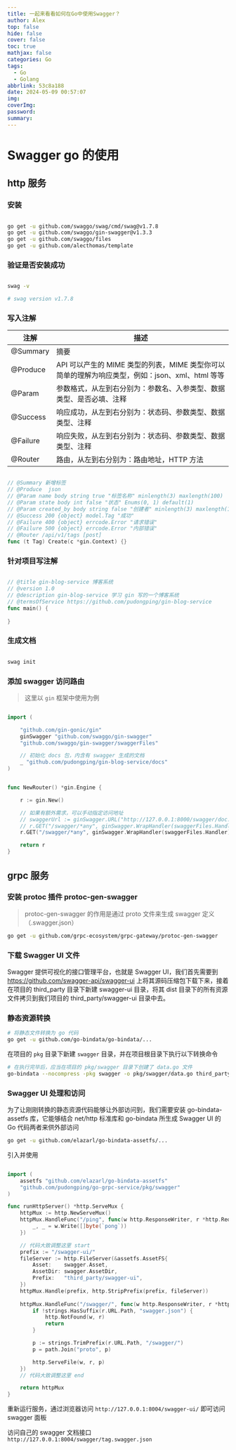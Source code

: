 ```yaml
---
title: 一起来看看如何在Go中使用Swagger？
author: Alex
top: false
hide: false
cover: false
toc: true
mathjax: false
categories: Go
tags:
  - Go
  - Golang
abbrlink: 53c8a188
date: 2024-05-09 00:57:07
img:
coverImg:
password:
summary:
---
```


# Swagger go 的使用

## http 服务

### 安装

```bash

go get -u github.com/swaggo/swag/cmd/swag@v1.7.8
go get -u github.com/swaggo/gin-swagger@v1.3.3
go get -u github.com/swaggo/files
go get -u github.com/alecthomas/template

```

### 验证是否安装成功

```bash

swag -v

# swag version v1.7.8

```

### 写入注解

注解 |	描述
--- | ---
@Summary	| 摘要
@Produce	| API 可以产生的 MIME 类型的列表，MIME 类型你可以简单的理解为响应类型，例如：json、xml、html 等等
@Param	| 参数格式，从左到右分别为：参数名、入参类型、数据类型、是否必填、注释
@Success	| 响应成功，从左到右分别为：状态码、参数类型、数据类型、注释
@Failure	| 响应失败，从左到右分别为：状态码、参数类型、数据类型、注释
@Router	| 路由，从左到右分别为：路由地址，HTTP 方法

```go

// @Summary 新增标签
// @Produce  json
// @Param name body string true "标签名称" minlength(3) maxlength(100)
// @Param state body int false "状态" Enums(0, 1) default(1)
// @Param created_by body string false "创建者" minlength(3) maxlength(100)
// @Success 200 {object} model.Tag "成功"
// @Failure 400 {object} errcode.Error "请求错误"
// @Failure 500 {object} errcode.Error "内部错误"
// @Router /api/v1/tags [post]
func (t Tag) Create(c *gin.Context) {}

```

### 针对项目写注解

```go

// @title gin-blog-service 博客系统
// @version 1.0
// @description gin-blog-service 学习 gin 写的一个博客系统
// @termsOfService https://github.com/pudongping/gin-blog-service
func main() {
    
}

```

### 生成文档

```bash

swag init

```

### 添加 swagger 访问路由

> 这里以 `gin` 框架中使用为例

```go

import (

    "github.com/gin-gonic/gin"
	ginSwagger "github.com/swaggo/gin-swagger"
	"github.com/swaggo/gin-swagger/swaggerFiles"

    // 初始化 docs 包，内含有 swagger 生成的文档
	_ "github.com/pudongping/gin-blog-service/docs"
)


func NewRouter() *gin.Engine {

	r := gin.New()

    // 如果有额外需求，可以手动指定访问地址
	// swaggerUrl := ginSwagger.URL("http://127.0.0.1:8000/swagger/doc.json")
	// r.GET("/swagger/*any", ginSwagger.WrapHandler(swaggerFiles.Handler, swaggerUrl))
	r.GET("/swagger/*any", ginSwagger.WrapHandler(swaggerFiles.Handler))

    return r
}

```


## grpc 服务

### 安装 protoc 插件 protoc-gen-swagger

> protoc-gen-swagger 的作用是通过 proto 文件来生成 swagger 定义（.swagger.json）

```bash
go get -u github.com/grpc-ecosystem/grpc-gateway/protoc-gen-swagger
```

### 下载 Swagger UI 文件

Swagger 提供可视化的接口管理平台，也就是 Swagger UI，我们首先需要到 https://github.com/swagger-api/swagger-ui 上将其源码压缩包下载下来，接着在项目的 third_party 目录下新建 swagger-ui 目录，将其 dist 目录下的所有资源文件拷贝到我们项目的 third_party/swagger-ui 目录中去。

### 静态资源转换

```bash
# 将静态文件转换为 go 代码
go get -u github.com/go-bindata/go-bindata/...
```

在项目的 `pkg` 目录下新建 `swagger` 目录，并在项目根目录下执行以下转换命令

```bash
# 在执行完毕后，应当在项目的 pkg/swagger 目录下创建了 data.go 文件
go-bindata --nocompress -pkg swagger -o pkg/swagger/data.go third_party/swagger-ui/...
```

### Swagger UI 处理和访问

为了让刚刚转换的静态资源代码能够让外部访问到，我们需要安装 go-bindata-assetfs 库，它能够结合 net/http 标准库和 go-bindata 所生成 Swagger UI 的 Go 代码两者来供外部访问

```bash
go get -u github.com/elazarl/go-bindata-assetfs/...
```

引入并使用

```go

import (
	assetfs "github.com/elazarl/go-bindata-assetfs"
	"github.com/pudongping/go-grpc-service/pkg/swagger"
)

func runHttpServer() *http.ServeMux {
	httpMux := http.NewServeMux()
	httpMux.HandleFunc("/ping", func(w http.ResponseWriter, r *http.Request) {
		_, _ = w.Write([]byte(`pong`))
	})

    // 代码大致调整这里 start
	prefix := "/swagger-ui/"
	fileServer := http.FileServer(&assetfs.AssetFS{
		Asset:    swagger.Asset,
		AssetDir: swagger.AssetDir,
		Prefix:   "third_party/swagger-ui",
	})
	httpMux.Handle(prefix, http.StripPrefix(prefix, fileServer))
	
	httpMux.HandleFunc("/swagger/", func(w http.ResponseWriter, r *http.Request) {
		if !strings.HasSuffix(r.URL.Path, "swagger.json") {
			http.NotFound(w, r)
			return
		}

		p := strings.TrimPrefix(r.URL.Path, "/swagger/")
		p = path.Join("proto", p)

		http.ServeFile(w, r, p)
	})	
    // 代码大致调整这里 end	

	return httpMux
}

```

重新运行服务，通过浏览器访问 `http://127.0.0.1:8004/swagger-ui/` 即可访问 swagger 面板

访问自己的 swagger 文档接口 `http://127.0.0.1:8004/swagger/tag.swagger.json`
